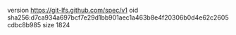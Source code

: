 version https://git-lfs.github.com/spec/v1
oid sha256:d7ca934a697bcf7e29d1bb901aec1a463b8e4f20306b0d4e62c2605cdbc8b985
size 1824
